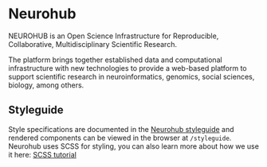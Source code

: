 # Neurohub

NEUROHUB is an Open Science Infrastructure for Reproducible, Collaborative, Multidisciplinary Scientific Research.

The platform brings together established data and computational infrastructure with new technologies to provide a web-based platform to support scientific research in neuroinformatics, genomics, social sciences, biology, among others.

## Styleguide

Style specifications are documented in the [Neurohub styleguide](https://github.com/aces/cbrain/BrainPortal/app/assets) and rendered components can be viewed in the browser at `/styleguide`.
<br>
Neurohub uses SCSS for styling, you can also learn more about how we use it here: [SCSS tutorial](https://github.com/aces/cbrain/BrainPortal/app/assets/stylesheets/SCSS_intro_tutorial.md)
